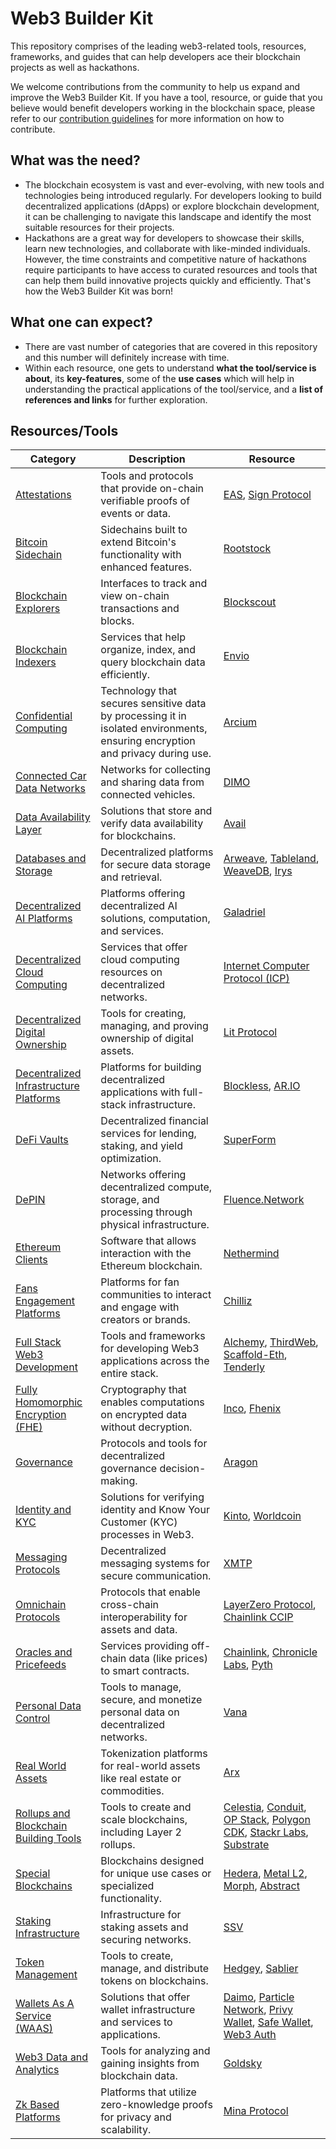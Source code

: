 # Web3 Builder Kit

This repository comprises of the leading web3-related tools, resources, frameworks, and guides that can help developers ace their blockchain projects as well as hackathons.

We welcome contributions from the community to help us expand and improve the Web3 Builder Kit. If you have a tool, resource, or guide that you believe would benefit developers working in the blockchain space, please refer to our [contribution guidelines](/CONTRIBUTING.md) for more information on how to contribute.

## What was the need?

- The blockchain ecosystem is vast and ever-evolving, with new tools and technologies being introduced regularly. For developers looking to build decentralized applications (dApps) or explore blockchain development, it can be challenging to navigate this landscape and identify the most suitable resources for their projects.
- Hackathons are a great way for developers to showcase their skills, learn new technologies, and collaborate with like-minded individuals. However, the time constraints and competitive nature of hackathons require participants to have access to curated resources and tools that can help them build innovative projects quickly and efficiently. That's how the Web3 Builder Kit was born!

## What one can expect?

- There are vast number of categories that are covered in this repository and this number will definitely increase with time.
- Within each resource, one gets to understand **what the tool/service is about**, its **key-features**, some of the **use cases** which will help in understanding the practical applications of the tool/service, and a **list of references and links** for further exploration.

## Resources/Tools

| Category | Description | Resource |
|----------|-------------|-----------|
| [Attestations](./dev-resources/attestations) | Tools and protocols that provide on-chain verifiable proofs of events or data. | [EAS](./dev-resources/attestations/eas.md), [Sign Protocol](./dev-resources/attestations/sign-protocol.md) |
| [Bitcoin Sidechain](./dev-resources/bitcoin-sidechain) | Sidechains built to extend Bitcoin's functionality with enhanced features. | [Rootstock](./dev-resources/bitcoin-sidechain/rootstock.md) |
| [Blockchain Explorers](./dev-resources/blockchain-explorers) | Interfaces to track and view on-chain transactions and blocks. | [Blockscout](./dev-resources/blockchain-explorers/blockscout.md) |
| [Blockchain Indexers](./dev-resources/blockchain-indexers) | Services that help organize, index, and query blockchain data efficiently. | [Envio](./dev-resources/blockchain-indexers/envio.md) |
| [Confidential Computing](./dev-resources/confidential-computing) | Technology that secures sensitive data by processing it in isolated environments, ensuring encryption and privacy during use. | [Arcium](./dev-resources/confidential-computing/arcium.md) |
| [Connected Car Data Networks](./dev-resources/connected-car-data-networks) | Networks for collecting and sharing data from connected vehicles. | [DIMO](./dev-resources/connected-car-data-networks/dimo.md) |
| [Data Availability Layer](./dev-resources/data-availability-layer) | Solutions that store and verify data availability for blockchains. | [Avail](./dev-resources/data-availability-layer/avail.md) |
| [Databases and Storage](./dev-resources/databases-and-storage) | Decentralized platforms for secure data storage and retrieval. | [Arweave](./dev-resources/databases-and-storage/arweave.md), [Tableland](./dev-resources/databases-and-storage/tableland.md), [WeaveDB](./dev-resources/databases-and-storage/weavedb.md), [Irys](./dev-resources/databases-and-storage/irys.md) |
| [Decentralized AI Platforms](./dev-resources/decentralized-ai-platforms) | Platforms offering decentralized AI solutions, computation, and services. | [Galadriel](./dev-resources/decentralized-ai-platforms/galadriel.md) |
| [Decentralized Cloud Computing](./dev-resources/decentralized-cloud-computing) | Services that offer cloud computing resources on decentralized networks. | [Internet Computer Protocol (ICP)](./dev-resources/decentralized-cloud-computing/internet-computer-protocol.md) |
| [Decentralized Digital Ownership](./dev-resources/decentralized-digital-ownership) | Tools for creating, managing, and proving ownership of digital assets. | [Lit Protocol](./dev-resources/decentralized-digital-ownership/lit-protocol.md) |
| [Decentralized Infrastructure Platforms](./dev-resources/decentralized-infrastructure-platforms) | Platforms for building decentralized applications with full-stack infrastructure. | [Blockless](./dev-resources/decentralized-infrastructure-platforms/blockless.md), [AR.IO](./dev-resources/decentralized-infrastructure-platforms/AR.IO.md) |
| [DeFi Vaults](./dev-resources/defi-vaults) | Decentralized financial services for lending, staking, and yield optimization. | [SuperForm](./dev-resources/defi-vaults/superform.md) |
| [DePIN](./dev-resources/depin) | Networks offering decentralized compute, storage, and processing through physical infrastructure. | [Fluence.Network](./dev-resources/depin/fluence-network.md) |
| [Ethereum Clients](./dev-resources/ethereum-clients) | Software that allows interaction with the Ethereum blockchain. | [Nethermind](./dev-resources/ethereum-clients/nethermind.md) |
| [Fans Engagement Platforms](./dev-resources/fans-engagement-platforms) | Platforms for fan communities to interact and engage with creators or brands. | [Chilliz](./dev-resources/fans-engagement-platforms/chilliz.md) |
| [Full Stack Web3 Development](./dev-resources/full-stack-web3-development) | Tools and frameworks for developing Web3 applications across the entire stack. | [Alchemy](./dev-resources/full-stack-web3-development/alchemy.md), [ThirdWeb](./dev-resources/full-stack-web3-development/thirdweb.md), [Scaffold-Eth](./dev-resources/full-stack-web3-development/scaffold-eth.md), [Tenderly](./dev-resources/full-stack-web3-development/tenderly.md) |
| [Fully Homomorphic Encryption (FHE)](./dev-resources/fully-homomorphic-encryption) | Cryptography that enables computations on encrypted data without decryption. | [Inco](./dev-resources/fully-homomorphic-encryption/inco.md), [Fhenix](./dev-resources/fully-homomorphic-encryption/fhenix.md) |
| [Governance](./dev-resources/governance) | Protocols and tools for decentralized governance decision-making. | [Aragon](./dev-resources/governance/aragon.md) |
| [Identity and KYC](./dev-resources/identity-and-kyc) | Solutions for verifying identity and Know Your Customer (KYC) processes in Web3. | [Kinto](./dev-resources/identity-and-kyc/kinto.md), [Worldcoin](./dev-resources/identity-and-kyc/worldcoin.md) |
| [Messaging Protocols](./dev-resources/messaging-protocols) | Decentralized messaging systems for secure communication. | [XMTP](./dev-resources/messaging-protocols/xmtp.md) |
| [Omnichain Protocols](./dev-resources/omnichain-protocols) | Protocols that enable cross-chain interoperability for assets and data. | [LayerZero Protocol](./dev-resources/omnichain-protocols/layerzero.md), [Chainlink CCIP](./dev-resources/omnichain-protocols/chainlink-ccip.md) |
| [Oracles and Pricefeeds](./dev-resources/oracles-and-pricefeeds) | Services providing off-chain data (like prices) to smart contracts. | [Chainlink](./dev-resources/oracles-and-pricefeeds/chainlink-oracles.md), [Chronicle Labs](./dev-resources/oracles-and-pricefeeds/chronicle-labs.md), [Pyth](./dev-resources/oracles-and-pricefeeds/pyth.md) |
| [Personal Data Control](./dev-resources/personal-data-control) | Tools to manage, secure, and monetize personal data on decentralized networks. | [Vana](./dev-resources/personal-data-control/vana.md) |
| [Real World Assets](./dev-resources/real-world-assets) | Tokenization platforms for real-world assets like real estate or commodities. | [Arx](./dev-resources/real-world-assets/arx.md) |
| [Rollups and Blockchain Building Tools](./dev-resources/rollups-and-blockchain-building-tools) | Tools to create and scale blockchains, including Layer 2 rollups. | [Celestia](./dev-resources/rollups-and-blockchain-building-tools/celestia.md), [Conduit](./dev-resources/rollups-and-blockchain-building-tools/conduit.md), [OP Stack](./dev-resources/rollups-and-blockchain-building-tools/op-stack.md), [Polygon CDK](./dev-resources/rollups-and-blockchain-building-tools/polygon-cdk.md), [Stackr Labs](./dev-resources/rollups-and-blockchain-building-tools/stackr-labs.md), [Substrate](./dev-resources/rollups-and-blockchain-building-tools/substrate.md) |
| [Special Blockchains](./dev-resources/special-blockchains) | Blockchains designed for unique use cases or specialized functionality. | [Hedera](./dev-resources/special-blockchains/hedera.md), [Metal L2](./dev-resources/special-blockchains/metal.md), [Morph](./dev-resources/special-blockchains/morph.md), [Abstract](./dev-resources/special-blockchains/Abstract.md) |
| [Staking Infrastructure](./dev-resources/staking-infrastructure) | Infrastructure for staking assets and securing networks. | [SSV](./dev-resources/staking-infrastructure/ssv.md) |
| [Token Management](./dev-resources/token-management) | Tools to create, manage, and distribute tokens on blockchains. | [Hedgey](./dev-resources/token-management/hedgey.md), [Sablier](./dev-resources/token-management/sablier.md) |
| [Wallets As A Service (WAAS)](./dev-resources/wallets-as-a-service) | Solutions that offer wallet infrastructure and services to applications. | [Daimo](./dev-resources/wallets-as-a-service/daimo.md), [Particle Network](./dev-resources/wallets-as-a-service/particle-wallet.md), [Privy Wallet](./dev-resources/wallets-as-a-service/privy-wallet.md), [Safe Wallet](./dev-resources/wallets-as-a-service/safe-wallet.md), [Web3 Auth](./dev-resources/wallets-as-a-service/web3auth.md) |
| [Web3 Data and Analytics](./dev-resources/web3-data-and-analytics) | Tools for analyzing and gaining insights from blockchain data. | [Goldsky](./dev-resources/web3-data-and-analytics/goldsky.md) |
| [Zk Based Platforms](./dev-resources/zk-based-platforms) | Platforms that utilize zero-knowledge proofs for privacy and scalability. | [Mina Protocol](./dev-resources/zk-based-platforms/mina-protocol.md) |
